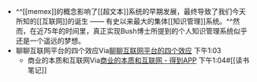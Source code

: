 - ^^[[memex]]的概念影响了[[超文本]]系统的早期发展，最终导致了我们今天所知的[[互联网]]的诞生 —— 有史以来最大的集体[[知识管理]]系统。^^然而，在近75年的时间里，真正实现Bush博士所提到的个人知识管理系统似乎还是一个遥远的梦想。
- 聊聊互联网平台的四个效应Via[聊聊互联网平台的四个效应](https://mp.weixin.qq.com/s?__biz=MzI3NDEzMjIyMQ==&mid=2649474119&idx=1&sn=590aacab41cd99ca5f6307114fab81dd&chksm=f307d9d5c47050c30e0e9692b605463b42ec7fddc7ad938a60aae265638d2fb6101c3f5a413f&scene=21#wechat_redirect) 下午1:03
    - 商业的本质和互联网Via[商业的本质和互联网 - 得到APP](https://www.dedao.cn/reader?id=kQX7yD4MVoN52PDAnlRdzK6qvg8XEwbpm5WZJjBb7rO4ypxGa9LeQm1kYng9YzK5) 下午1:04#[[读书笔记]]
